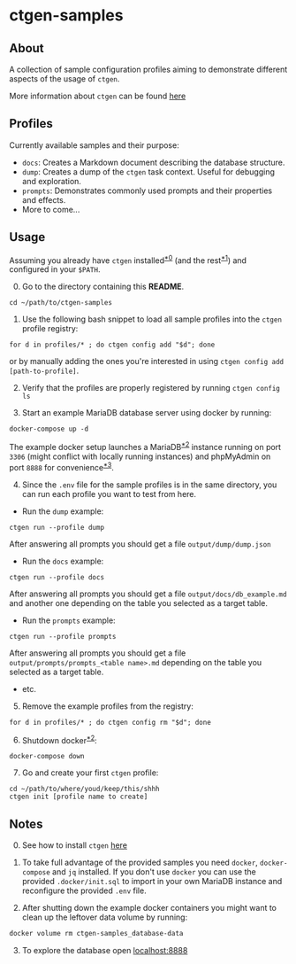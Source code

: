 # ctgen-samples

## About

A collection of sample configuration profiles aiming to demonstrate different aspects of the usage of `ctgen`.

More information about `ctgen` can be found [here](https://github.com/cytecbg/ctgen)

## Profiles

Currently available samples and their purpose:

- `docs`: Creates a Markdown document describing the database structure.
- `dump`: Creates a dump of the `ctgen` task context. Useful for debugging and exploration.
- `prompts`: Demonstrates commonly used prompts and their properties and effects.
- More to come...

## Usage

Assuming you already have `ctgen` installed<sup>[*0](#notes)</sup> (and the rest<sup>[*1](#notes)</sup>) and configured in your `$PATH`.

0. Go to the directory containing this **README**. 
```shell
cd ~/path/to/ctgen-samples
```

1. Use the following bash snippet to load all sample profiles into the `ctgen` profile registry:
```shell
for d in profiles/* ; do ctgen config add "$d"; done
```
or by manually adding the ones you're interested in using `ctgen config add [path-to-profile]`.

2. Verify that the profiles are properly registered by running `ctgen config ls`

3. Start an example MariaDB database server using docker by running:
```shell 
docker-compose up -d
```
The example docker setup launches a MariaDB<sup>[*2](#notes)</sup> instance running on port `3306` (might conflict with locally running instances) and phpMyAdmin on port `8888` for convenience<sup>[*3](#notes)</sup>.

4. Since the `.env` file for the sample profiles is in the same directory, you can run each profile you want to test from here.
- Run the `dump` example:
```shell
ctgen run --profile dump
```
After answering all prompts you should get a file `output/dump/dump.json`

- Run the `docs` example:
```shell
ctgen run --profile docs
```
After answering all prompts you should get a file `output/docs/db_example.md` and another one depending on the table you selected as a target table.

- Run the `prompts` example:
```shell
ctgen run --profile prompts
```
After answering all prompts you should get a file `output/prompts/prompts_<table name>.md` depending on the table you selected as a target table.

- etc.

5. Remove the example profiles from the registry:
```shell
for d in profiles/* ; do ctgen config rm "$d"; done
```

6. Shutdown docker<sup>[*2](#notes)</sup>:
```shell
docker-compose down
```

7. Go and create your first `ctgen` profile:
```shell
cd ~/path/to/where/youd/keep/this/shhh
ctgen init [profile name to create]
```

## Notes
0. See how to install `ctgen` [here](https://github.com/cytecbg/ctgen#install)

1. To take full advantage of the provided samples you need `docker`, `docker-compose` and `jq` installed. If you don't use `docker` you can use the provided `.docker/init.sql` to import in your own MariaDB instance and reconfigure the provided `.env` file.

2. After shutting down the example docker containers you might want to clean up the leftover data volume by running:
```bash
docker volume rm ctgen-samples_database-data
```

3. To explore the database open [localhost:8888](http://localhost:8888)